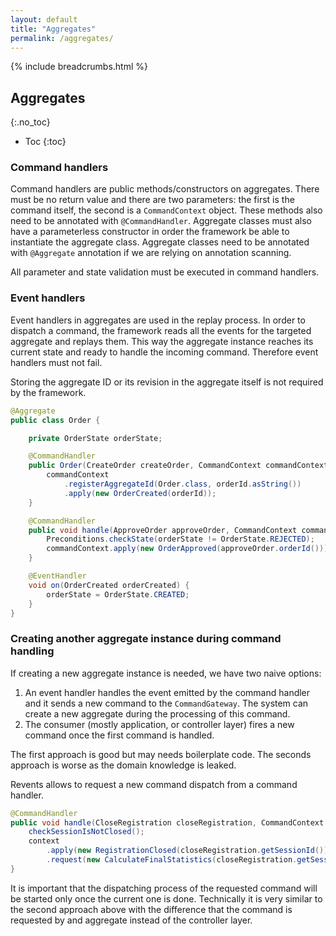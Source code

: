 ```yaml
---
layout: default
title: "Aggregates"
permalink: /aggregates/
---
```


{% include breadcrumbs.html %}

## Aggregates
{:.no_toc}

* Toc
{:toc}

### Command handlers

Command handlers are public methods/constructors on aggregates. There must be no return value and there are two parameters: the first is the command itself, the second is a `CommandContext` object.
These methods also need to be annotated with `@CommandHandler`. Aggregate classes must also have a parameterless constructor in order the framework be able to instantiate the aggregate class.
Aggregate classes need to be annotated with `@Aggregate` annotation if we are relying on annotation scanning.

All parameter and state validation must be executed in command handlers.

### Event handlers

Event handlers in aggregates are used in the replay process. In order to dispatch a command, the framework reads all the events for the targeted aggregate and replays them.
This way the aggregate instance reaches its current state and ready to handle the incoming command. Therefore event handlers must not fail.

Storing the aggregate ID or its revision in the aggregate itself is not required by the framework.

```java
@Aggregate
public class Order {

    private OrderState orderState;

    @CommandHandler
    public Order(CreateOrder createOrder, CommandContext commandContext) {
        commandContext
            .registerAggregateId(Order.class, orderId.asString())
            .apply(new OrderCreated(orderId));
    }

    @CommandHandler
    public void handle(ApproveOrder approveOrder, CommandContext commandContext) {
        Preconditions.checkState(orderState != OrderState.REJECTED);
        commandContext.apply(new OrderApproved(approveOrder.orderId()));
    }

    @EventHandler
    void on(OrderCreated orderCreated) {
        orderState = OrderState.CREATED;
    }
}
```

### Creating another aggregate instance during command handling

If creating a new aggregate instance is needed, we have two naive options:
1. An event handler handles the event emitted by the command handler and it sends a new command to the `CommandGateway`. The system can create a new aggregate during the processing of this command.
2. The consumer (mostly application, or controller layer) fires a new command once the first command is handled.

The first approach is good but may needs boilerplate code. The seconds approach is worse as the domain knowledge is leaked.

Revents allows to request a new command dispatch from a command handler.

```java
@CommandHandler
public void handle(CloseRegistration closeRegistration, CommandContext context) {
    checkSessionIsNotClosed();
    context
        .apply(new RegistrationClosed(closeRegistration.getSessionId()))
        .request(new CalculateFinalStatistics(closeRegistration.getSessionId()));
}
```

It is important that the dispatching process of the requested command will be started only once the current one is done. Technically it is very similar to the second approach above with the difference that the command is requested by and aggregate instead of the controller layer.
